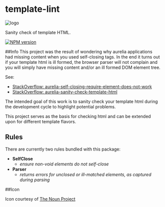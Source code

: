 # template-lint

![logo](https://d30y9cdsu7xlg0.cloudfront.net/png/30843-200.png)

Sanity check of template HTML. 

[![NPM version][npm-image]][npm-url]

##Info
This project was the result of wondering why aurelia applications had missing content when you used self-closing tags. In the end it turns out if your template html is ill formed, the browser parser will not complain and you will simply have missing content and/or an ill formed DOM element tree. 

See: 
* [StackOverflow: aurelia-self-closing-require-element-does-not-work](http://stackoverflow.com/questions/37300986/aurelia-self-closing-require-element-does-not-work)
* [StackOverflow: aurelia-sanity-check-template-html](http://stackoverflow.com/questions/37322985/aurelia-sanity-check-template-html)

The intended goal of this work is to sanity check your template html during the development cycle to highlight potential problems. 

This project serves as the basis for checking html and can be extended upon for different template flavors. 

## Rules
There are currently two rules bundled with this package:

* **SelfClose** 
  * *ensure non-void elements do not self-close* 
* **Parser**
  * *returns errors for unclosed or ill-matched elements, as captured during parsing*
  
##Icon

Icon courtesy of [The Noun Project](https://thenounproject.com/)

[npm-url]: https://npmjs.org/package/template-lint
[npm-image]: http://img.shields.io/npm/v/template-lint.svg


